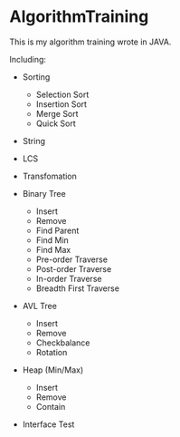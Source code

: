 AlgorithmTraining
=================
This is my algorithm training wrote in JAVA.

Including:
- Sorting
  - Selection Sort
  - Insertion Sort
  - Merge Sort
  - Quick Sort
  
- String
 - LCS
 - Transfomation

- Binary Tree
  - Insert
  - Remove
  - Find Parent
  - Find Min
  - Find Max
  - Pre-order Traverse
  - Post-order Traverse
  - In-order Traverse
  - Breadth First Traverse
  
- AVL Tree
  - Insert
  - Remove
  - Checkbalance
  - Rotation
  
- Heap (Min/Max)
  - Insert
  - Remove
  - Contain
- Interface Test
 
